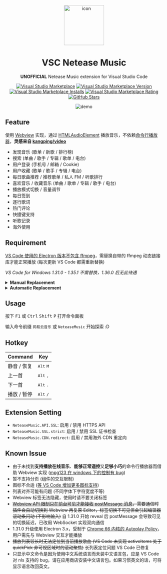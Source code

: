 <div align="center">

<img src="https://raw.githubusercontent.com/nondanee/vsc-netease-music/master/icon.png" alt="icon" width="128px">

# VSC Netease Music

**UNOFFICIAL** Netease Music extension for Visual Studio Code

[![Visual Studio Marketplace](https://img.shields.io/badge/Visual%20Studio-Marketplace-007acc.svg?style=flat-square)](https://marketplace.visualstudio.com/items?itemName=nondanee.vsc-netease-music)
[![Visual Studio Marketplace Version](https://img.shields.io/visual-studio-marketplace/v/nondanee.vsc-netease-music.svg?style=flat-square)](https://marketplace.visualstudio.com/items?itemName=nondanee.vsc-netease-music)
[![Visual Studio Marketplace Installs](https://img.shields.io/visual-studio-marketplace/i/nondanee.vsc-netease-music.svg?style=flat-square)](https://marketplace.visualstudio.com/items?itemName=nondanee.vsc-netease-music)
[![Visual Studio Marketplace Rating](https://img.shields.io/visual-studio-marketplace/stars/nondanee.vsc-netease-music.svg?style=flat-square)](https://marketplace.visualstudio.com/items?itemName=nondanee.vsc-netease-music)
[![GitHub Stars](https://img.shields.io/github/stars/nondanee/vsc-netease-music.svg?style=flat-square)](https://github.com/nondanee/vsc-netease-music)

![demo](https://user-images.githubusercontent.com/26399680/50915155-240ae880-1473-11e9-91b6-731183a6b26a.gif)

</div>

## Feature

使用 [Webview](https://code.visualstudio.com/api/extension-guides/webview) 实现，通过 [HTMLAudio​Element](https://developer.mozilla.org/en-US/docs/Web/API/HTMLMediaElement) 播放音乐，不依赖[命令行播放器](https://github.com/shime/play-sound#options)，**灵感来自 [kangping/video](https://marketplace.visualstudio.com/items?itemName=kangping.video)**

- 发现音乐 (歌单 / 新歌 / 排行榜)
- 搜索 (单曲 / 歌手 / 专辑 / 歌单 / 电台)
- 用户登录 (手机号 / 邮箱 / Cookie)
- 用户收藏 (歌单 / 歌手 / 专辑 / 电台)
- 每日歌曲推荐 / 推荐歌单 / 私人 FM / 听歌排行
- 喜欢音乐 / 收藏音乐 (单曲 / 歌单 / 专辑 / 歌手 / 电台)
- 播放模式切换 / 音量调节
- 每日签到
- 逐行歌词
- 热门评论
- 快捷键支持
- 听歌记录
- 海外使用

## Requirement

[VS Code 使用的 Electron 版本不包含 ffmpeg](https://stackoverflow.com/a/51735036)，需替换自带的 ffmpeg 动态链接库才能正常播放 (每次更新 VS Code 都需重新替换)

*VS Code for Windows 1.31.0 - 1.35.1 不需替换，1.36.0 后无此待遇*

<details><summary>
<b>Manual Replacement</b>
</summary>

通过 VS Code 版本在 `https://raw.githubusercontent.com/Microsoft/vscode/%version%/.yarnrc` 查看其使用的 Electron 版本，并于 `https://github.com/electron/electron/releases/tag/%version%` 下载对应的 **Electron 完整版本**进行替换

#### Windows
下载 **electron-%version%-win32-%arch%.zip**

替换 `./ffmpeg.dll`

#### macOS
下载 **electron-%version%-darwin-x64.zip** 

替换 `./Electron.app/Contents/Frameworks/Electron\ Framework.framework/Libraries/libffmpeg.dylib`

#### Linux
下载 **electron-%version%-linux-%arch%.zip**

替换 `./libffmpeg.so`

</details>

<details><summary>
<b>Automatic Replacement</b>
</summary>

使用 Python 脚本替换 (使用[淘宝 Electron 镜像](https://npm.taobao.org/mirrors/electron/)，兼容 Python 2/3，绝大部分发行版自带环境)

**默认安装位置下 Linux 和 Windows 需要以管理员身份运行，macOS 不需要**

#### Windows Powershell

```powershell
Invoke-RestMethod https://gist.githubusercontent.com/nondanee/f157bbbccecfe29e48d87273cd02e213/raw | python
```

#### Unix Shell

```
curl https://gist.githubusercontent.com/nondanee/f157bbbccecfe29e48d87273cd02e213/raw | python
```

如果 VS Code 使用默认配置安装，脚本会自动寻找并替换，若自定义了安装位置，请自行修改 [installation](https://gist.github.com/nondanee/f157bbbccecfe29e48d87273cd02e213#file-helper-py-L20)

</details>

## Usage

按下 <kbd>F1</kbd> 或 <kbd>Ctrl</kbd> <kbd>Shift</kbd> <kbd>P</kbd> 打开命令面板

输入命令前缀 `网易云音乐` 或 `NeteaseMusic` 开始探索 :D

## Hotkey

| Command     | Key                         |
| ----------- | --------------------------- |
| 静音 / 恢复 | <kbd>Alt</kbd> <kbd>M</kbd> |
| 上一首      | <kbd>Alt</kbd> <kbd>,</kbd> |
| 下一首      | <kbd>Alt</kbd> <kbd>.</kbd> |
| 播放 / 暂停 | <kbd>Alt</kbd> <kbd>/</kbd> |

## Extension Setting

* `NeteaseMusic.API.SSL`: 启用 / 禁用 HTTPS API
* `NeteaseMusic.SSL.strict`: 启用 / 禁用 SSL 证书检查
* `NeteaseMusic.CDN.redirect`: 启用 / 禁用海外 CDN 重定向

## Known Issue

- 由于未找到**支持播放在线音乐**、**能够正常遥控**又**足够小巧**的命令行播放器而借助 Webview 实现 ([mpg123 在 windows 下的控制有 bug](https://sourceforge.net/p/mpg123/mailman/mpg123-users/thread/CAN5OgQWuYFt4mbbjDZcxMMdTQLZoNiF8AgH5S8Z8rwraN%2B65uA%40mail.gmail.com/))
- 暂不支持分页 (组件的交互限制)
- 图标不合适 ([等 VS Code 增加更多图标支持](https://github.com/Microsoft/vscode/issues/10455))
- 列表对齐可能有问题 (不同字体下字符宽度不等)
- Webview 标签无法隐藏，使用时请不要关闭标签
- ~~[Webview API 限制只在前台可见才能接收 postMessage 消息](https://code.visualstudio.com/api/references/vscode-api#Webview)，需要通信时插件会自动切换到 Webview 再复原 Editor，标签切换不可见但会引起编辑器滚动条闪动 (不影响输入)~~ 自 1.31.0 开始 reveal 后 postMessage 会导致可见的切换延迟，已改用 WebSocket 实现双向通信
- 1.31.0 升级使用 Electron 3.x，受制于 [Chrome 66 内核的 Autoplay Policy](https://developers.google.com/web/updates/2017/09/autoplay-policy-changes)，用户需先与 Webview 交互才能播放
- ~~播放列表较长时无法定位到当前播放歌曲 (VS Code 未实现 activeItems 处于 quickPick 非可视区域时的滚动聚焦)~~ 长列表定位问题 VS Code 已修复
- 只显示中文命令是因为使用中文系统语言而未装中文语言包，应是 VS Code 对 nls 支持的 bug，请在应用商店安装中文语言包。如果习惯英文的话，可将显示语言改回英文。
